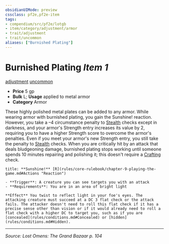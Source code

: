 ```yaml
---
obsidianUIMode: preview
cssclass: pf2e,pf2e-item
tags:
- compendium/src/pf2e/lotgb
- item/category/adjustment/armor
- trait/adjustment
- trait/uncommon
aliases: ["Burnished Plating"]
---
```

# Burnished Plating *Item 1*  
[adjustment](adjustment-lotgb.md "Adjustment  Trait")  [uncommon](uncommon.md "Uncommon Rarity Trait")  

- **Price** 5 gp
- **Bulk** L; **Usage** applied to metal armor
- **Category** Armor

These highly polished metal plates can be added to any armor. While wearing armor with burnished plating, you gain the Sunshine! reaction. However, you take a –4 circumstance penalty to [Stealth](skills.md#Stealth) checks except in darkness, and your armor's Strength entry increases its value by 2, requiring you to have a higher Strength score to overcome the armor's penalties. Even if you meet your armor's new Strength entry, you still take the penalty to [Stealth](skills.md#Stealth) checks. When you are critically hit by an attack that deals bludgeoning damage, burnished plating stops working until someone spends 10 minutes repairing and polishing it; this doesn't require a [Crafting](skills.md#Crafting) check.

```ad-embed-ability
title: **Sunshine!** [R](rules/core-rulebook/chapter-9-playing-the-game.md#Actions "Reaction")

- **Trigger**: A creature you can see targets you with an attack
- **Requirements**: You are in an area of bright light

**Effect** You twist to reflect light in your foe's eyes. The attacking creature must succeed at a DC 3 flat check or the attack fails. The attacker doesn't need to roll this flat check if it has a precise sense other than vision or if it would already need to roll a flat check with a higher DC to target you, such as if you are [concealed](rules/conditions.md#Concealed) or [hidden](rules/conditions.md#Hidden).
```


---
*Source: Lost Omens: The Grand Bazaar p. 104*